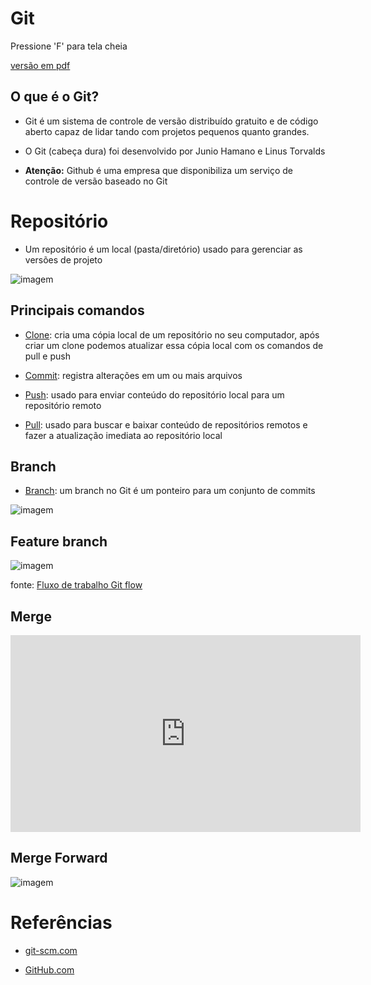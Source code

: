 <!-- .slide: data-background-image="https://i.ytimg.com/vi/9cSpDCYo1GM/maxresdefault.jpg" 
data-transition="convex"
-->
# Git
<!-- .element: style="margin-bottom:100px; font-size: 60px; color:black;" -->

Pressione 'F' para tela cheia
<!-- .element: style="margin-bottom:5px; font-size: 18px; color:black;" -->

[versão em pdf](?print-pdf)
<!-- .element: style="margin-bottom 25px; font-size: 15px; color:white;" -->


<!-- .slide: data-background="#F5F5F5" -->
## O que é o Git?

* Git é um sistema de controle de versão distribuído gratuito e de código aberto capaz de lidar tando com projetos pequenos quanto grandes.
<!-- .element: style="margin-bottom:50px; font-size: 25px;" -->

* O Git (cabeça dura) foi desenvolvido por Junio Hamano e Linus Torvalds
<!-- .element: style="margin-bottom:50px; font-size: 25px;" -->

* **Atenção:** Github é uma empresa que disponibiliza um serviço de controle de versão baseado no Git
<!-- .element: style="margin-bottom:50px; font-size: 25px;" -->


<!-- .slide: data-background="#F5F5F5" -->
# Repositório 
<!-- .element: style="margin-bottom:25px;" -->

* Um repositório é um local (pasta/diretório) usado para gerenciar as versões de projeto
<!-- .element: style="margin-bottom:5px; font-size: 25px;" -->

![imagem](https://i.stack.imgur.com/hnnfF.png) <!-- .element height="65%" width="65%" -->


<!-- .slide: data-background="#F5F5F5" -->
## Principais comandos

* [Clone](https://git-scm.com/docs/git-clone): cria uma cópia local de um repositório no seu computador, após criar um clone podemos atualizar essa cópia local com os comandos de pull e push
<!-- .element: style="margin-bottom:30px;" -->

* [Commit](https://git-scm.com/docs/git-commit): registra alterações em um ou mais arquivos
<!-- .element: style="margin-bottom:30px;" -->

* [Push](https://git-scm.com/docs/git-push): usado para enviar conteúdo do repositório local para um repositório remoto
<!-- .element: style="margin-bottom:30px;" -->

* [Pull](https://git-scm.com/docs/git-pull): usado para buscar e baixar conteúdo de repositórios remotos e fazer a atualização imediata ao repositório local
<!-- .element: style="margin-bottom:30px;" -->


<!-- .slide: data-background="#F5F5F5" -->
## Branch

* [Branch](https://git-scm.com/docs/git-branch): um branch no Git é um ponteiro para um conjunto de commits
<!-- .element: style="margin-bottom:400px;" -->

![imagem](https://gitbookdown.dallasdatascience.com/img/git_branch_merge.png) <!-- .element height="65%" width="65%" -->


<!-- .slide: data-background="#F5F5F5" -->
## Feature branch

![imagem](https://docs.cronapp.io/download/attachments/145490620/gitflow_branches-develop-feature.png?version=1&modificationDate=1597265026000&api=v2) <!-- .element height="70%" width="70%" -->

fonte: [Fluxo de trabalho Git flow](https://docs.cronapp.io/display/CRON2/Fluxo+de+trabalho+Git+flow)
<!-- .element: style="margin-bottom:30px; font-size: 15px;" -->


<!-- .slide: data-background="#F5F5F5" -->
## Merge

<iframe width="560" height="315" src="https://www.youtube.com/embed/AJqup7axNX8" title="YouTube video player" frameborder="0" allow="accelerometer; autoplay; clipboard-write; encrypted-media; gyroscope; picture-in-picture" allowfullscreen></iframe>


<!-- .slide: data-background="#F5F5F5" -->
## Merge Forward

![imagem](https://4.bp.blogspot.com/-kX1E_b_NQ-w/WQjae1UDL9I/AAAAAAAAEeI/rV69SVmkDmMug7i7Xe-BHRWz5xMe42YmgCLcB/s1600/fast_forward-page-001.jpg) <!-- .element height="45%" width="45%" -->


# Referências
<!-- .element: style="margin-bottom:50px; font-size: 40px;" -->

* [git-scm.com](https://git-scm.com)
<!-- .element: style="margin-bottom:30px; font-size: 25px;" -->

* [GitHub.com](https://docs.github.com/en/github)
<!-- .element: style="margin-bottom:30px; font-size: 25px;" -->
